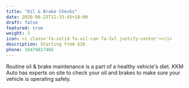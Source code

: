 ```yaml
---
title: "Oil & Brake Checks"
date: 2020-06-23T12:33:45+10:00
draft: false
featured: true
weight: 3
icon: <i class='fa-solid fa-oil-can fa-2xl justify-center'></i>
description: Starting from $20
phone: 16479817466
---
```


Routine oil & brake maintenance is a part of a healthy vehicle's diet. KKM Auto has experts on site to check your oil and brakes to make sure your vehicle is operating safely. 
